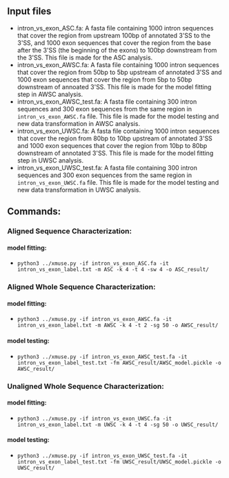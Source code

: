## Input files
- intron_vs_exon_ASC.fa: A fasta file containing 1000 intron sequences that cover the region from upstream 100bp of annotated 3'SS to the 3'SS, and 1000 exon sequences that cover the region from the base after the 3'SS (the beginning of the exons) to 100bp downstream from the 3'SS. This file is made for the ASC analysis.
- intron_vs_exon_AWSC.fa: A fasta file containing 1000 intron sequences that cover the region from 50bp to 5bp upstream of annotated 3'SS and 1000 exon sequences that cover the region from 5bp to 50bp downstream of annoated 3'SS. This file is made for the model fitting step in AWSC analysis.
- intron_vs_exon_AWSC_test.fa: A fasta file containing 300 intron sequences and 300 exon sequences from the same region in `intron_vs_exon_AWSC.fa` file. This file is made for the model testing and new data transformation in AWSC analysis.
- intron_vs_exon_UWSC.fa: A fasta file containing 1000 intron sequences that cover the region from 80bp to 10bp upstream of annotated 3'SS and 1000 exon sequences that cover the region from 10bp to 80bp downstream of annotated 3'SS. This file is made for the model fitting step in UWSC analysis.
- intron_vs_exon_UWSC_test.fa: A fasta file containing 300 intron sequences and 300 exon sequences from the same region in `intron_vs_exon_UWSC.fa` file. This file is made for the model testing and new data transformation in UWSC analysis.

## Commands:
### Aligned Sequence Characterization:
#### model fitting:
- `python3 ../xmuse.py -if intron_vs_exon_ASC.fa -it intron_vs_exon_label.txt -m ASC -k 4 -t 4 -sw 4 -o ASC_result/`

### Aligned Whole Sequence Characterization:
#### model fitting:
- `python3 ../xmuse.py -if intron_vs_exon_AWSC.fa -it intron_vs_exon_label.txt -m AWSC -k 4 -t 2 -sg 50 -o AWSC_result/`
#### model testing:
- `python3 ../xmuse.py -if intron_vs_exon_AWSC_test.fa -it intron_vs_exon_label_test.txt -fm AWSC_result/AWSC_model.pickle -o AWSC_result/`

### Unaligned Whole Sequence Characterization:
#### model fitting:
- `python3 ../xmuse.py -if intron_vs_exon_UWSC.fa -it intron_vs_exon_label.txt -m UWSC -k 4 -t 4 -sg 50 -o UWSC_result/`
#### model testing:
- `python3 ../xmuse.py -if intron_vs_exon_UWSC_test.fa -it intron_vs_exon_label_test.txt -fm UWSC_result/UWSC_model.pickle -o UWSC_result/`
